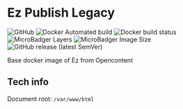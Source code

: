 # Ez Publish Legacy

![GitHub](https://img.shields.io/github/license/OpencontentCoop/docker-ezpublish)
![Docker Automated build](https://img.shields.io/docker/automated/opencontentcoop/ezpublish)
![Docker build status](https://img.shields.io/docker/build/opencontentcoop/ezpublish)
![MicroBadger Layers](https://img.shields.io/microbadger/layers/opencontentcoop/ezpublish)
![MicroBadger Image Size](https://img.shields.io/microbadger/image-size/opencontentcoop/ezpublish)
![GitHub release (latest SemVer)](https://img.shields.io/github/v/release/OpencontentCoop/docker-ezpublish?sort=semver)

Base docker image of Ez from Opencontent

## Tech info

Document root: `/var/www/html`
